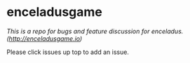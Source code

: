 # enceladusgame
_This is a repo for bugs and feature discussion for enceladus. (http://enceladusgame.io)_

Please click issues up top to add an issue.
